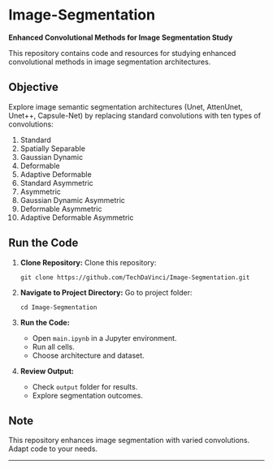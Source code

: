 # Image-Segmentation

**Enhanced Convolutional Methods for Image Segmentation Study**

This repository contains code and resources for studying enhanced convolutional methods in image segmentation architectures.

## Objective

Explore image semantic segmentation architectures (Unet, AttenUnet, Unet++, Capsule-Net) by replacing standard convolutions with ten types of convolutions:

1. Standard
2. Spatially Separable
3. Gaussian Dynamic
4. Deformable
5. Adaptive Deformable
6. Standard Asymmetric
7. Asymmetric
8. Gaussian Dynamic Asymmetric
9. Deformable Asymmetric
10. Adaptive Deformable Asymmetric

## Run the Code

1. **Clone Repository:** 
   Clone this repository:
   ```
   git clone https://github.com/TechDaVinci/Image-Segmentation.git
   ```

2. **Navigate to Project Directory:**
   Go to project folder:
   ```
   cd Image-Segmentation
   ```

3. **Run the Code:**
   - Open `main.ipynb` in a Jupyter environment.
   - Run all cells.
   - Choose architecture and dataset.

4. **Review Output:**
   - Check `output` folder for results.
   - Explore segmentation outcomes.

## Note

This repository enhances image segmentation with varied convolutions. Adapt code to your needs.

---
